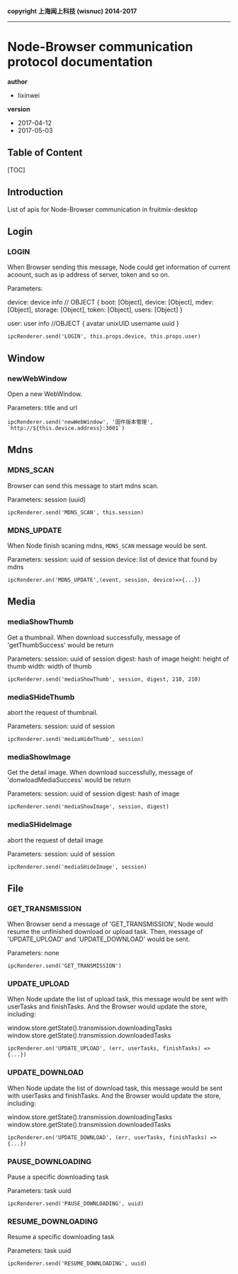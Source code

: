 
**copyright 上海闻上科技 (wisnuc) 2014-2017**

---

# Node-Browser communication protocol documentation

**author**
* lixinwei

**version**
* 2017-04-12
* 2017-05-03


## Table of Content
[TOC]

## Introduction

List of apis for Node-Browser communication in fruitmix-desktop

## Login

### LOGIN

When Browser sending this message, Node could get information of current acoount, such as ip address of server, token and so on.

Parameters:

device: device info // OBJECT
  { 
    boot: [Object],
    device: [Object],
    mdev: [Object],
    storage: [Object],
    token: [Object],
    users: [Object]
   }

user: user info //OBJECT
  {
    avatar
    unixUID
    username
    uuid
  }

```
ipcRenderer.send('LOGIN', this.props.device, this.props.user)
```

## Window

### newWebWindow

Open a new WebWindow.

Parameters: title and url

```
ipcRenderer.send('newWebWindow', '固件版本管理', `http://${this.device.address}:3001`)
```

## Mdns

### MDNS_SCAN

Browser can send this message to start mdns scan.

Parameters: session (uuid)

```
ipcRenderer.send('MDNS_SCAN', this.session)
```

### MDNS_UPDATE

When Node finish scaning mdns, `MDNS_SCAN` message would be sent.

Parameters:
session: uuid of session
device: list of device that found by mdns

```
ipcRenderer.on('MDNS_UPDATE',(event, session, device)=>{...})
```

## Media

### mediaShowThumb

Get a thumbnail. When download successfully,  message of 'getThumbSuccess' would be return

Parameters: 
session: uuid of session 
digest: hash of image
height: height of thumb
width: width of thumb

```
ipcRenderer.send('mediaShowThumb', session, digest, 210, 210)
```

### mediaSHideThumb
abort the request of thumbnail.

Parameters: 
session: uuid of session 

```
ipcRenderer.send('mediaHideThumb', session)
```
### mediaShowImage

Get the detail image. When download successfully,  message of 'donwloadMediaSuccess' would be return

Parameters: 
session: uuid of session 
digest: hash of image

```
ipcRenderer.send('mediaShowImage', session, digest)
```

### mediaSHideImage
abort the request of detail image

Parameters: 
session: uuid of session 

```
ipcRenderer.send('mediaSHideImage', session)
```

## File

### GET_TRANSMISSION

When Browser send a message of 'GET_TRANSMISSION', Node would resume the unfinished download or upload task.
Then, message of 'UPDATE_UPLOAD' and 'UPDATE_DOWNLOAD' would be sent.

Parameters: none

```
ipcRenderer.send('GET_TRANSMISSION')
```

### UPDATE_UPLOAD

When Node update the list of upload task, this message would be sent with userTasks and finishTasks.
And the Browser would update the store, including:

window.store.getState().transmission.downloadingTasks
window.store.getState().transmission.downloadedTasks

```
ipcRenderer.on('UPDATE_UPLOAD', (err, userTasks, finishTasks) => {...})
```

### UPDATE_DOWNLOAD

When Node update the list of download task, this message would be sent with userTasks and finishTasks.
And the Browser would update the store, including:

window.store.getState().transmission.downloadingTasks
window.store.getState().transmission.downloadedTasks

```
ipcRenderer.on('UPDATE_DOWNLOAD', (err, userTasks, finishTasks) => {...})
```

### PAUSE_DOWNLOADING

Pause a specific downloading task

Parameters: task uuid

```
ipcRenderer.send('PAUSE_DOWNLOADING', uuid)
```

### RESUME_DOWNLOADING

Resume a specific downloading task

Parameters: task uuid

```
ipcRenderer.send('RESUME_DOWNLOADING', uuid)
```
